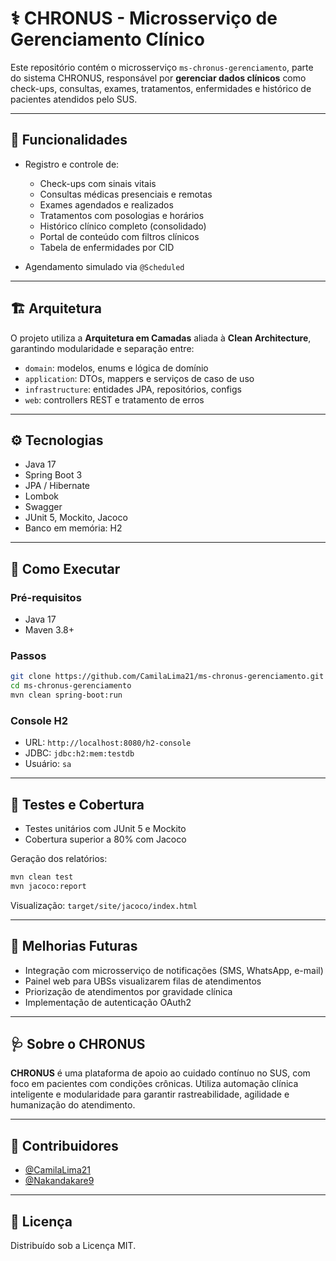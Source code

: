 # ⚕️ CHRONUS - Microsserviço de Gerenciamento Clínico

Este repositório contém o microsserviço `ms-chronus-gerenciamento`, parte do sistema CHRONUS, responsável por **gerenciar dados clínicos** como check-ups, consultas, exames, tratamentos, enfermidades e histórico de pacientes atendidos pelo SUS.

---

## 📌 Funcionalidades

- Registro e controle de:
  - Check-ups com sinais vitais
  - Consultas médicas presenciais e remotas
  - Exames agendados e realizados
  - Tratamentos com posologias e horários
  - Histórico clínico completo (consolidado)
  - Portal de conteúdo com filtros clínicos
  - Tabela de enfermidades por CID

- Agendamento simulado via `@Scheduled`

---

## 🏗️ Arquitetura

O projeto utiliza a **Arquitetura em Camadas** aliada à **Clean Architecture**, garantindo modularidade e separação entre:

- `domain`: modelos, enums e lógica de domínio
- `application`: DTOs, mappers e serviços de caso de uso
- `infrastructure`: entidades JPA, repositórios, configs
- `web`: controllers REST e tratamento de erros

---

## ⚙️ Tecnologias

- Java 17
- Spring Boot 3
- JPA / Hibernate
- Lombok
- Swagger
- JUnit 5, Mockito, Jacoco
- Banco em memória: H2

---

## 🚀 Como Executar

### Pré-requisitos

- Java 17
- Maven 3.8+

### Passos

```bash
git clone https://github.com/CamilaLima21/ms-chronus-gerenciamento.git
cd ms-chronus-gerenciamento
mvn clean spring-boot:run
```

### Console H2

- URL: `http://localhost:8080/h2-console`
- JDBC: `jdbc:h2:mem:testdb`
- Usuário: `sa`

---

## 🧪 Testes e Cobertura

- Testes unitários com JUnit 5 e Mockito
- Cobertura superior a 80% com Jacoco

Geração dos relatórios:

```bash
mvn clean test
mvn jacoco:report
```

Visualização: `target/site/jacoco/index.html`

---

## 🧭 Melhorias Futuras

- Integração com microsserviço de notificações (SMS, WhatsApp, e-mail)
- Painel web para UBSs visualizarem filas de atendimentos
- Priorização de atendimentos por gravidade clínica
- Implementação de autenticação OAuth2

---

## 🩺 Sobre o CHRONUS

**CHRONUS** é uma plataforma de apoio ao cuidado contínuo no SUS, com foco em pacientes com condições crônicas. Utiliza automação clínica inteligente e modularidade para garantir rastreabilidade, agilidade e humanização do atendimento.

---

## 🤝 Contribuidores

- [@CamilaLima21](https://github.com/CamilaLima21)
- [@Nakandakare9](https://github.com/Nakandakare9)

---

## 📄 Licença

Distribuído sob a Licença MIT.
